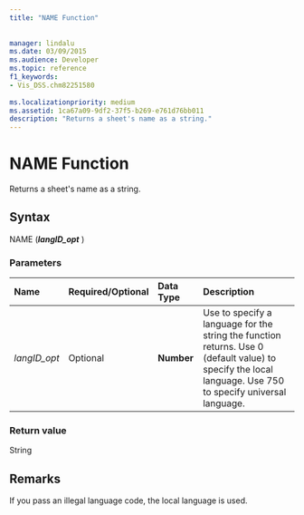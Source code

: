 ```yaml
---
title: "NAME Function"
 
 
manager: lindalu
ms.date: 03/09/2015
ms.audience: Developer
ms.topic: reference
f1_keywords:
- Vis_DSS.chm82251580
 
ms.localizationpriority: medium
ms.assetid: 1ca67a09-9df2-37f5-b269-e761d76bb011
description: "Returns a sheet's name as a string."
---
```


# NAME Function

Returns a sheet's name as a string.
  
## Syntax

NAME (***langID_opt*** )
  
### Parameters

|**Name**|**Required/Optional**|**Data Type**|**Description**|
|:-----|:-----|:-----|:-----|
| *langID_opt* <br/> |Optional  <br/> |**Number** <br/> |Use to specify a language for the string the function returns. Use 0 (default value) to specify the local language. Use 750 to specify universal language. |

### Return value

String
  
## Remarks

If you pass an illegal language code, the local language is used.
  
